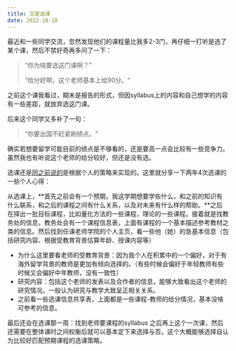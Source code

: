```yaml
---
title: 又是选课
date: 2022-10-18
---
```


最近和一些同学交流，忽然发现他们的课程量比我多2-3门，再仔细一打听是选了某个课，然后不禁好奇再多问了一下：

> “你为啥要选这门课啊？”
>
> “给分好啊，这个老师基本上给90分。“

之前这个课我看过，期末是报告的形式，但因syllabus上的内容和自己想学的内容有一些差距，就放弃选这门课。

后来这个同学又多补了一句：

> ”你要出国不赶紧刷绩点。“

确实若想要留学可能目前的绩点是不够看的，还是要高一点会比较有一些竞争力。虽然我也有听说这个老师的给分较好，但还是没有选。

选课还是[同之前说的](https://www.jianqihuang.com/cn/2022/09/25/shaoyourenzoudelu/)是根据个人的策略来实现的。这里就分享一下两年4次选课的一些个人心得：

从选课上，**首先之前会有一个预期，我这学期想要学些什么，和之前的知识有什么联系，和之后的课程之间有什么关系，以及对未来有什么样的帮助。**之后在择出一批目标课程，比如量化方法的一些课程，理论的一些课程。接着就是找教务处的信息，教务处会有一个课程信息表，上面有课程的一个基本描述参考教材之类的信息。然后找到任课老师学院的个人主页，看一些他（她）的急基本信息（包括研究内容、根据受教育背景估算年龄、授课内容等）

- 为什么这里要看老师的受教育背景：因为我个人在积累中的一个偏好，对于有海外留学背景的教师是更加有倾向选择的。（有些时候会偏好于年轻教师有些时候又会偏好中年教师，没有一致性）
- 研究内容：包括这个老师的发表以及合作者的信息，能够大致看出这个老师的研究情况。一般认为研究与教学大致呈正相关关系。
- 之前看一些选课信息共享表，上面都是一些课程-教师的给分情况，基本没啥可参考的信息。

最后还会在选课那一周：找到老师要课程的syllabus 之后再上这个一次课，然后还需要在整体课时之间权衡后就可以基本定下来选择与否。这个大概能够选择自认为比较好匹配预期课程的选课策略。